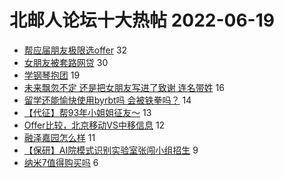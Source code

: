 # 北邮人论坛十大热帖 2022-06-19

- [帮应届朋友极限选offer](https://bbs.byr.cn/article/Job/2166508) 32
- [女朋友被套路网贷](https://bbs.byr.cn/article/Talking/6353015) 30
- [学钢琴抱团](https://bbs.byr.cn/article/Music/343145) 19
- [未来飘忽不定 还是把女朋友写进了致谢 连名带姓](https://bbs.byr.cn/article/Feeling/3188693) 16
- [留学还能愉快使用byrbt吗 会被铁拳吗？](https://bbs.byr.cn/article/GoAbroad/386840) 14
- [【代征】帮93年小姐姐征友～](https://bbs.byr.cn/article/Friends/2026398) 13
- [Offer比较，北京移动VS中移信息](https://bbs.byr.cn/article/WorkLife/1187360) 12
- [融泽嘉园怎么样](https://bbs.byr.cn/article/Home/132480) 11
- [【保研】AI院模式识别实验室张闯小组招生](https://bbs.byr.cn/article/AimGraduate/1217493) 9
- [纳米7值得购买吗](https://bbs.byr.cn/article/Badminton/162056) 6


